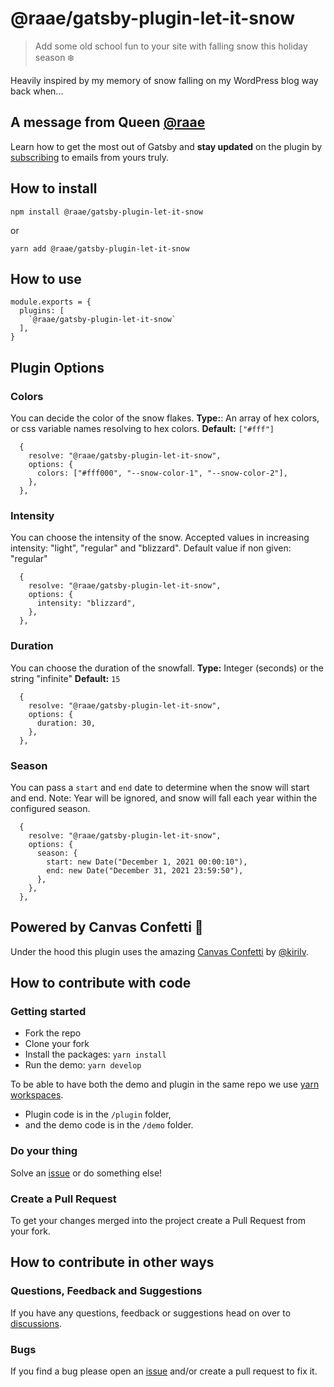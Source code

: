 # @raae/gatsby-plugin-let-it-snow

> Add some old school fun to your site with falling snow this holiday season ❄️

Heavily inspired by my memory of snow falling on my WordPress blog way back when...

## A message from Queen [@raae](https://twitter.com/raae)

Learn how to get the most out of Gatsby and **stay updated** on the plugin by [subscribing](https://queen.raae.codes/emails/?utm_source=readme&utm_campaign=let-it-snow) to emails from yours truly.

## How to install

`npm install @raae/gatsby-plugin-let-it-snow`

or

`yarn add @raae/gatsby-plugin-let-it-snow`

## How to use

```
module.exports = {
  plugins: [
    `@raae/gatsby-plugin-let-it-snow`
  ],
}
```

## Plugin Options

### Colors

You can decide the color of the snow flakes.
**Type:**: An array of hex colors, or css variable names resolving to hex colors.
**Default:** `["#fff"]`

```
  {
    resolve: "@raae/gatsby-plugin-let-it-snow",
    options: {
      colors: ["#fff000", "--snow-color-1", "--snow-color-2"],
    },
  },
```

### Intensity

You can choose the intensity of the snow.
Accepted values in increasing intensity: "light", "regular" and "blizzard".
Default value if non given: "regular"

```
  {
    resolve: "@raae/gatsby-plugin-let-it-snow",
    options: {
      intensity: "blizzard",
    },
  },
```

### Duration

You can choose the duration of the snowfall.
**Type:** Integer (seconds) or the string "infinite"
**Default:** `15`

```
  {
    resolve: "@raae/gatsby-plugin-let-it-snow",
    options: {
      duration: 30,
    },
  },
```

### Season

You can pass a `start` and `end` date to determine when the snow will start and end.
Note: Year will be ignored, and snow will fall each year within the configured season.

```
  {
    resolve: "@raae/gatsby-plugin-let-it-snow",
    options: {
      season: {
        start: new Date("December 1, 2021 00:00:10"),
        end: new Date("December 31, 2021 23:59:50"),
      },
    },
  },
```

## Powered by Canvas Confetti 🎉

Under the hood this plugin uses the amazing [Canvas Confetti](https://github.com/catdad/canvas-confetti) by [@kirilv](https://twitter.com/kirilv).

## How to contribute with code

### Getting started

- Fork the repo
- Clone your fork
- Install the packages: `yarn install`
- Run the demo: `yarn develop`

To be able to have both the demo and plugin in the same repo we use [yarn workspaces](https://classic.yarnpkg.com/lang/en/docs/workspaces/).

- Plugin code is in the `/plugin` folder,
- and the demo code is in the `/demo` folder.

### Do your thing

Solve an [issue](https://github.com/queen-raae/gatsby-plugin-let-it-snow/issues) or do something else!

### Create a Pull Request

To get your changes merged into the project create a Pull Request from your fork.

## How to contribute in other ways

### Questions, Feedback and Suggestions

If you have any questions, feedback or suggestions head on over to [discussions](https://github.com/queen-raae/gatsby-plugin-let-it-snow/discussions).

### Bugs

If you find a bug please open an [issue](https://github.com/raae/gatsby-plugin-let-it-snow/issues) and/or create a pull request to fix it.
